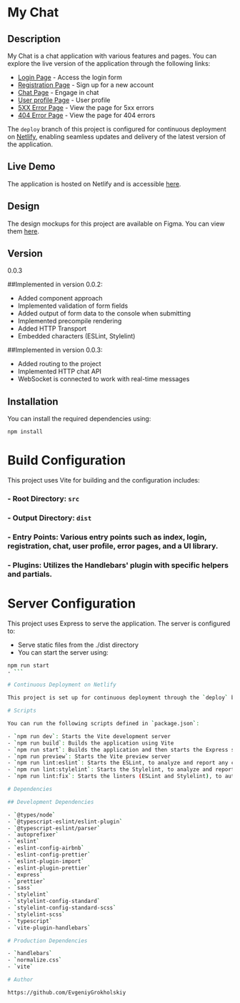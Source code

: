 # My Chat

## Description

My Chat is a chat application with various features and pages. You can explore the live version of the application through the following links:

- [Login Page](https://unique-sprite-357797.netlify.app/) - Access the login form
- [Registration Page](https://unique-sprite-357797.netlify.app/sign-up) - Sign up for a new account
- [Chat Page](https://unique-sprite-357797.netlify.app/messenger) - Engage in chat
- [User profile Page](https://unique-sprite-357797.netlify.app/settings) - User profile
- [5XX Error Page](https://unique-sprite-357797.netlify.app/error_5xx) - View the page for 5xx errors
- [404 Error Page](https://unique-sprite-357797.netlify.app/error_404) - View the page for 404 errors

The `deploy` branch of this project is configured for continuous deployment on [Netlify](https://www.netlify.com), enabling seamless updates and delivery of the latest version of the application.

## Live Demo

The application is hosted on Netlify and is accessible [here](https://unique-sprite-357797.netlify.app/).

## Design

The design mockups for this project are available on Figma. You can view them [here](https://www.figma.com/file/HXZ2xzTHtiTplJZF9RQbGu/Chat_external_link-(Copy)?type=design&node-id=0%3A1&mode=design&t=8AW5ByDVISVcHlg2-1).


## Version

0.0.3

##Implemented in version 0.0.2:
 - Added component approach
 - Implemented validation of form fields
 - Added output of form data to the console when submitting
 - Implemented precompile rendering
 - Added HTTP Transport
 - Embedded characters (ESLint, Stylelint)

##Implemented in version 0.0.3:
- Added routing to the project
- Implemented HTTP chat API
- WebSocket is connected to work with real-time messages

## Installation

You can install the required dependencies using:

```bash
npm install
```

# Build Configuration

This project uses Vite for building and the configuration includes:

### - Root Directory: `src`
### - Output Directory: `dist`
### - Entry Points: Various entry points such as index, login, registration, chat, user profile, error pages, and a UI library.
### - Plugins: Utilizes the Handlebars' plugin with specific helpers and partials.

# Server Configuration

This project uses Express to serve the application. The server is configured to:

- Serve static files from the ./dist directory
- You can start the server using:
```bash
npm run start
- ```

# Continuous Deployment on Netlify

This project is set up for continuous deployment through the `deploy` branch on Netlify. Any changes pushed to this branch will be automatically built and deployed to the live site.

# Scripts

You can run the following scripts defined in `package.json`:

- `npm run dev`: Starts the Vite development server
- `npm run build`: Builds the application using Vite
- `npm run start`: Builds the application and then starts the Express server
- `npm run preview`: Starts the Vite preview server
- `npm run lint:eslint`: Starts the ESLint, to analyze and report any code style or syntax errors in project
- `npm run lint:stylelint`: Starts the Stylelint, to analyze and report any CSS code style errors in project
- `npm run lint:fix`: Starts the linters (ESLint and Stylelint), to automatically fixes any fixable errors or warnings in your code

# Dependencies

## Development Dependencies

- `@types/node`
- `@typescript-eslint/eslint-plugin`
- `@typescript-eslint/parser`
- `autoprefixer`
- `eslint`
- `eslint-config-airbnb`
- `eslint-config-prettier`
- `eslint-plugin-import`
- `eslint-plugin-prettier`
- `express`
- `prettier`
- `sass`
- `stylelint`
- `stylelint-config-standard`
- `stylelint-config-standard-scss`
- `stylelint-scss`
- `typescript`
- `vite-plugin-handlebars`

# Production Dependencies

- `handlebars`
- `normalize.css`
- `vite`

# Author

https://github.com/EvgeniyGrokholskiy
